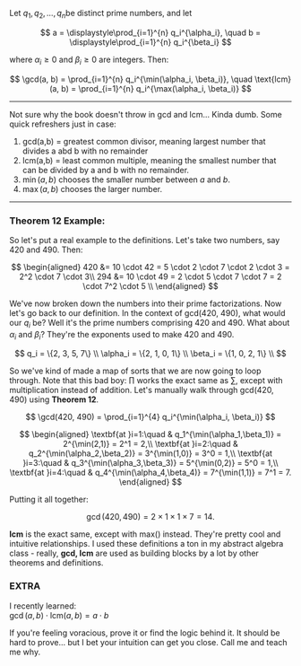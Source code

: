 Let $q_1, q_2, \dots, q_n$be distinct prime numbers, and let

$$
a = \displaystyle\prod_{i=1}^{n} q_i^{\alpha_i}, \quad b = \displaystyle\prod_{i=1}^{n} q_i^{\beta_i}
$$

where $\alpha_i \geq 0$ and $\beta_i \geq 0$ are integers. Then:

$$
\gcd(a, b) = \prod_{i=1}^{n} q_i^{\min(\alpha_i, \beta_i)}, \quad
\text{lcm}(a, b) = \prod_{i=1}^{n} q_i^{\max(\alpha_i, \beta_i)}
$$

---

Not sure why the book doesn't throw in gcd and lcm... Kinda dumb. Some quick refreshers just in case:

1. gcd(a,b) = greatest common divisor, meaning largest number that divides a abd b with no remainder
2. lcm(a,b) = least common multiple, meaning the smallest number that can be divided by a and b with no remainder.
3. $\min(a, b)$ chooses the smaller number between $a$ and $b$.
4. $\max(a, b)$ chooses the larger number.

---

### Theorem 12 Example:

So let's put a real example to the definitions. Let's take two numbers, say 420 and 490. Then:

$$
\begin{aligned}
	420 &= 10 \cdot 42 = 5 \cdot 2 \cdot 7 \cdot 2 \cdot 3 = 2^2 \cdot 7 \cdot 3\\
	294 &= 10 \cdot 49 = 2 \cdot 5 \cdot 7 \cdot 7 = 2 \cdot 7^2 \cdot 5 \\
\end{aligned}
$$

We've now broken down the numbers into their prime factorizations. Now let's go back to our definition. In the context of gcd(420, 490), what would our $q_i$ be? Well it's the prime numbers comprising 420 and 490. What about $\alpha_i$ and $\beta_i$? They're the exponents used to make 420 and 490.

$$
	q_i = \{2, 3, 5, 7\} \\
	\alpha_i = \{2, 1, 0, 1\} \\
	\beta_i = \{1, 0, 2, 1\} \\
$$

So we've kind of made a map of sorts that we are now going to loop through. Note that this bad boy: $\prod$ works the exact same as $\sum$, except with multiplication instead of addition. Let's manually walk through gcd(420, 490) using **Theorem 12**.

$$
	\gcd(420, 490) = \prod_{i=1}^{4} q_i^{\min(\alpha_i, \beta_i)}
$$

$$
	\begin{aligned}
		\textbf{at }i=1:\quad & q_1^{\min(\alpha_1,\beta_1)}
				= 2^{\min(2,1)} = 2^1 = 2,\\
		\textbf{at }i=2:\quad & q_2^{\min(\alpha_2,\beta_2)}
				= 3^{\min(1,0)} = 3^0 = 1,\\
		\textbf{at }i=3:\quad & q_3^{\min(\alpha_3,\beta_3)}
				= 5^{\min(0,2)} = 5^0 = 1,\\
		\textbf{at }i=4:\quad & q_4^{\min(\alpha_4,\beta_4)}
				= 7^{\min(1,1)} = 7^1 = 7.
	\end{aligned}
$$

Putting it all together:

$$
\gcd(420,490)
= 2 \times 1 \times 1 \times 7
= 14.
$$

**lcm** is the exact same, except with max() instead. They're pretty cool and intuitive relationships. I used these definitions a ton in my abstract algebra class - really, **gcd, lcm** are used as building blocks by a lot by other theorems and definitions.

### EXTRA

I recently learned:  
$\gcd(a, b) \cdot \text{lcm}(a, b) = a \cdot b$

If you're feeling voracious, prove it or find the logic behind it. It should be hard to prove... but I bet your intuition can get you close. Call me and teach me why.
